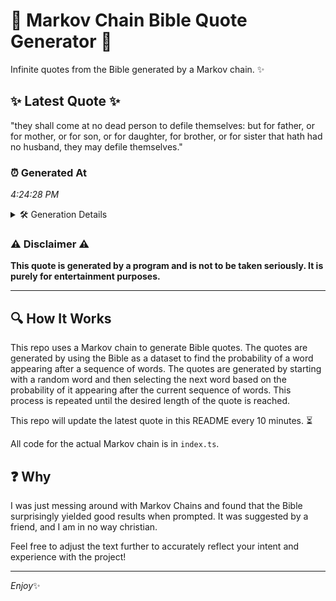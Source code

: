 # 📖 Markov Chain Bible Quote Generator 📖

Infinite quotes from the Bible generated by a Markov chain. ✨

## ✨ Latest Quote ✨
"they shall come at no dead person to defile themselves: but for father, or for mother, or for son, or for daughter, for brother, or for sister that hath had no husband, they may defile themselves."

### ⏰ Generated At
*4:24:28 PM*

<details>
    <summary>🛠️ Generation Details</summary>
    <p>
        <strong>🌱 Seed:</strong> they<br>
        <strong>🔄 Iterations:</strong> 35<br>
        <strong>📜 Context History:</strong><br>[ they ]: shall<br>[ they, shall ]: come<br>[ they, shall, come ]: at<br>[ they, shall, come, at ]: no<br>[ they, shall, come, at, no ]: dead<br>[ they, shall, come, at, no, dead ]: person<br>[ shall, come, at, no, dead, person ]: to<br>[ come, at, no, dead, person, to ]: defile<br>[ at, no, dead, person, to, defile ]: themselves:<br>[ no, dead, person, to, defile, themselves: ]: but<br>[ dead, person, to, defile, themselves:, but ]: for<br>[ person, to, defile, themselves:, but, for ]: father,<br>[ to, defile, themselves:, but, for, father, ]: or<br>[ defile, themselves:, but, for, father,, or ]: for<br>[ themselves:, but, for, father,, or, for ]: mother,<br>[ but, for, father,, or, for, mother, ]: or<br>[ for, father,, or, for, mother,, or ]: for<br>[ father,, or, for, mother,, or, for ]: son,<br>[ or, for, mother,, or, for, son, ]: or<br>[ for, mother,, or, for, son,, or ]: for<br>[ mother,, or, for, son,, or, for ]: daughter,<br>[ or, for, son,, or, for, daughter, ]: for<br>[ for, son,, or, for, daughter,, for ]: brother,<br>[ son,, or, for, daughter,, for, brother, ]: or<br>[ or, for, daughter,, for, brother,, or ]: for<br>[ for, daughter,, for, brother,, or, for ]: sister<br>[ daughter,, for, brother,, or, for, sister ]: that<br>[ for, brother,, or, for, sister, that ]: hath<br>[ brother,, or, for, sister, that, hath ]: had<br>[ or, for, sister, that, hath, had ]: no<br>[ for, sister, that, hath, had, no ]: husband,<br>[ sister, that, hath, had, no, husband, ]: they<br>[ that, hath, had, no, husband,, they ]: may<br>[ hath, had, no, husband,, they, may ]: defile<br>[ had, no, husband,, they, may, defile ]: themselves.<br>
    </p>
</details>

### ⚠️ Disclaimer ⚠️
**This quote is generated by a program and is not to be taken seriously. It is purely for entertainment purposes.**

---

## 🔍 How It Works

This repo uses a Markov chain to generate Bible quotes. The quotes are generated by using the Bible as a dataset to find the probability of a word appearing after a sequence of words. The quotes are generated by starting with a random word and then selecting the next word based on the probability of it appearing after the current sequence of words. This process is repeated until the desired length of the quote is reached.

This repo will update the latest quote in this README every 10 minutes. ⏳

All code for the actual Markov chain is in `index.ts`.

## ❓ Why

I was just messing around with Markov Chains and found that the Bible surprisingly yielded good results when prompted. 
It was suggested by a friend, and I am in no way christian.

Feel free to adjust the text further to accurately reflect your intent and experience with the project!

---

*Enjoy*✨

